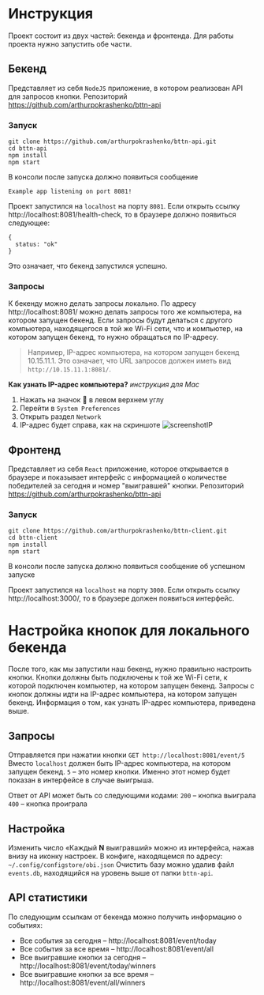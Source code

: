 # Инструкция

Проект состоит из двух частей: бекенда и фронтенда. Для работы проекта нужно запустить обе части.

## Бекенд
Представляет из себя `NodeJS` приложение, в котором реализован API для запросов кнопки.
Репозиторий https://github.com/arthurpokrashenko/bttn-api

### Запуск
```
git clone https://github.com/arthurpokrashenko/bttn-api.git
cd bttn-api
npm install
npm start
```
В консоли после запуска должно появиться сообщение
```
Example app listening on port 8081!
```
Проект запустился на `localhost` на порту `8081`.
Если открыть ссылку http://localhost:8081/health-check, то в браузере должно появиться следующее:
```
{
  status: "ok"
}
```
Это означает, что бекенд запустился успешно.

### Запросы
К бекенду можно делать запросы локально. По адресу http://localhost:8081/ можно делать запросы того же компьютера, на котором запущен бекенд. Если запросы будут делаться с другого компьютера, находящегося в той же Wi-Fi сети, что и компьютер, на котором запущен бекенд, то нужно обращаться по IP-адресу.

> Например, IP-адрес компьютера, на котором запущен бекенд 10.15.11.1. Это означает, что URL запросов должен иметь вид `http://10.15.11.1:8081/`.

**Как узнать IP-адрес компьютера?**
*инструкция для Mac*
1. Нажать на значок  в левом верхнем углу
2. Перейти в `System Preferences`
3. Открыть раздел `Network`
4. IP-адрес будет справа, как на скриншоте
![screenshotIP](https://image.ibb.co/fakv5K/Bitmap.png)

## Фронтенд
Представляет из себя `React` приложение, которое открывается в браузере и показывает интерфейс с информацией о количестве победителей за сегодня и номер "выигравшей" кнопки.
Репозиторий https://github.com/arthurpokrashenko/bttn-api

### Запуск
```
git clone https://github.com/arthurpokrashenko/bttn-client.git
cd bttn-client
npm install
npm start
```

В консоли после запуска должно появиться сообщение об успешном запуске

Проект запустился на `localhost` на порту `3000`.
Если открыть ссылку http://localhost:3000/, то в браузере должен появиться интерфейс.


# Настройка кнопок для локального бекенда
После того, как мы запустили наш бекенд, нужно правильно настроить кнопки.
Кнопки должны быть подключены к той же Wi-Fi сети, к которой подключен компьютер, на котором запущен бекенд.
Запросы с кнопок должны идти на IP-адрес компьютера, на котором запущен бекенд.
Информация о том, как узнать IP-адрес компьютера, приведена выше.

## Запросы

Отправляется при нажатии кнопки
`GET http://localhost:8081/event/5`
Вместо `localhost` должен быть IP-адрес компьютера, на котором запущен бекенд.
`5` – это номер кнопки. Именно этот номер будет показан в интерфейсе в случае выигрыша.

Ответ от API может быть со следующими кодами:
`200` – кнопка выиграла
`400` – кнопка проиграла

## Настройка
Изменить число «Каждый **N** выигравший» можно из интерфейса, нажав внизу на иконку настроек.
В конфиге, находящемся по адресу: `~/.config/configstore/obi.json`
Очистить базу можно удалив файл `events.db`, находящийся на уровень выше от папки `bttn-api`.


## API статистики
По следующим ссылкам от бекенда можно получить информацию о событиях:

* Все события за сегодня – http://localhost:8081/event/today
* Все события за все время – http://localhost:8081/event/all
* Все выигравшие кнопки за сегодня – http://localhost:8081/event/today/winners
* Все выигравшие кнопки за все время – http://localhost:8081/event/all/winners
